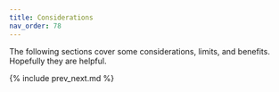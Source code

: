 ```yaml
---
title: Considerations
nav_order: 78
---
```


The following sections cover some considerations, limits, and benefits. Hopefully they are helpful.

{% include prev_next.md %}